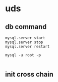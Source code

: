 # uds

## db command
```
mysql.server start 
mysql.server stop
mysql.server restart

mysql -u root -p


```

## init cross chain 
```


```

